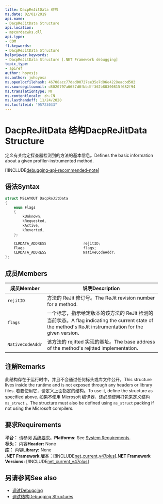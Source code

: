 ```yaml
---
title: DacpReJitData 结构
ms.date: 02/01/2019
api.name:
- DacpReJitData Structure
api.location:
- mscordacwks.dll
api.type:
- COM
f1.keywords:
- DacpReJitData Structure
helpviewer.keywords:
- DacpReJitData Structure [.NET Framework debugging]
topic_type:
- apiref
author: hoyosjs
ms.author: juhoyosa
ms.openlocfilehash: 46708acc77dad00727ee35e7d06e4228eacbd502
ms.sourcegitcommit: d8020797a6657d0fbbdff362b80300815f682f94
ms.translationtype: MT
ms.contentlocale: zh-CN
ms.lasthandoff: 11/24/2020
ms.locfileid: "95723033"
---
```

# <a name="dacprejitdata-structure"></a><span data-ttu-id="7cdbe-102">DacpReJitData 结构</span><span class="sxs-lookup"><span data-stu-id="7cdbe-102">DacpReJitData Structure</span></span>

<span data-ttu-id="7cdbe-103">定义有关给定探查器检测到的方法的基本信息。</span><span class="sxs-lookup"><span data-stu-id="7cdbe-103">Defines the basic information about a given profiler-instrumented method.</span></span>

[!INCLUDE[debugging-api-recommended-note](../../../../includes/debugging-api-recommended-note.md)]

## <a name="syntax"></a><span data-ttu-id="7cdbe-104">语法</span><span class="sxs-lookup"><span data-stu-id="7cdbe-104">Syntax</span></span>

```cpp
struct MSLAYOUT DacpReJitData
{
    enum Flags
    {
        kUnknown,
        kRequested,
        kActive,
        kReverted,
    };

    CLRDATA_ADDRESS                 rejitID;
    Flags                           flags;
    CLRDATA_ADDRESS                 NativeCodeAddr;
};
```

## <a name="members"></a><span data-ttu-id="7cdbe-105">成员</span><span class="sxs-lookup"><span data-stu-id="7cdbe-105">Members</span></span>

| <span data-ttu-id="7cdbe-106">成员</span><span class="sxs-lookup"><span data-stu-id="7cdbe-106">Member</span></span>           | <span data-ttu-id="7cdbe-107">说明</span><span class="sxs-lookup"><span data-stu-id="7cdbe-107">Description</span></span>                                                                                      |
| ---------------- | ------------------------------------------------------------------------------------------------ |
| `rejitID`        | <span data-ttu-id="7cdbe-108">方法的 ReJit 修订号。</span><span class="sxs-lookup"><span data-stu-id="7cdbe-108">The ReJit revision number for a method.</span></span>                                                          |
| `flags`          | <span data-ttu-id="7cdbe-109">一个标志，指示给定版本的该方法的 ReJit 检测的当前状态。</span><span class="sxs-lookup"><span data-stu-id="7cdbe-109">A flag indicating the current state of the method's ReJit instrumentation for the given version.</span></span> |
| `NativeCodeAddr` | <span data-ttu-id="7cdbe-110">该方法的 rejitted 实现的基址。</span><span class="sxs-lookup"><span data-stu-id="7cdbe-110">The base address of the method's rejitted implementation.</span></span>                                         |

## <a name="remarks"></a><span data-ttu-id="7cdbe-111">注解</span><span class="sxs-lookup"><span data-stu-id="7cdbe-111">Remarks</span></span>

<span data-ttu-id="7cdbe-112">此结构存在于运行时中，并且不会通过任何标头或库文件公开。</span><span class="sxs-lookup"><span data-stu-id="7cdbe-112">This structure lives inside the runtime and is not exposed through any headers or library files.</span></span> <span data-ttu-id="7cdbe-113">若要使用它，请定义上面指定的结构。</span><span class="sxs-lookup"><span data-stu-id="7cdbe-113">To use it, define the structure as specified above.</span></span> <span data-ttu-id="7cdbe-114">如果不使用 Microsoft 编译器，还必须使用打包来定义结构 `ms_struct` 。</span><span class="sxs-lookup"><span data-stu-id="7cdbe-114">The structure must also be defined using `ms_struct` packing if not using the Microsoft compilers.</span></span>

## <a name="requirements"></a><span data-ttu-id="7cdbe-115">要求</span><span class="sxs-lookup"><span data-stu-id="7cdbe-115">Requirements</span></span>

<span data-ttu-id="7cdbe-116">**平台：** 请参阅 [系统要求](../../get-started/system-requirements.md)。</span><span class="sxs-lookup"><span data-stu-id="7cdbe-116">**Platforms:** See [System Requirements](../../get-started/system-requirements.md).</span></span>  
<span data-ttu-id="7cdbe-117">**标头：** 内容</span><span class="sxs-lookup"><span data-stu-id="7cdbe-117">**Header:** None</span></span>  
<span data-ttu-id="7cdbe-118">**库：** 内容</span><span class="sxs-lookup"><span data-stu-id="7cdbe-118">**Library:** None</span></span>  
<span data-ttu-id="7cdbe-119">**.NET Framework 版本：**[!INCLUDE[net_current_v47plus](../../../../includes/net-current-v47plus.md)]</span><span class="sxs-lookup"><span data-stu-id="7cdbe-119">**.NET Framework Versions:** [!INCLUDE[net_current_v47plus](../../../../includes/net-current-v47plus.md)]</span></span>  

## <a name="see-also"></a><span data-ttu-id="7cdbe-120">另请参阅</span><span class="sxs-lookup"><span data-stu-id="7cdbe-120">See also</span></span>

- [<span data-ttu-id="7cdbe-121">调试</span><span class="sxs-lookup"><span data-stu-id="7cdbe-121">Debugging</span></span>](index.md)
- [<span data-ttu-id="7cdbe-122">调试结构</span><span class="sxs-lookup"><span data-stu-id="7cdbe-122">Debugging Structures</span></span>](debugging-structures.md)
